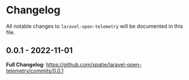 # Changelog

All notable changes to `laravel-open-telemetry` will be documented in this file.

## 0.0.1 - 2022-11-01

**Full Changelog**: https://github.com/spatie/laravel-open-telemetry/commits/0.0.1
